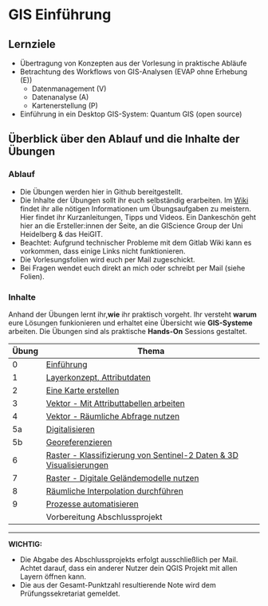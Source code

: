 # GIS Einführung


## Lernziele
* Übertragung von Konzepten aus der Vorlesung in praktische Abläufe
* Betrachtung des Workflows von GIS-Analysen (EVAP ohne Erhebung (E))
  * Datenmanagement (V)
  * Datenanalyse (A)
  * Kartenerstellung (P)
* Einführung in ein Desktop GIS-System: Quantum GIS (open source)


## Überblick über den Ablauf und die Inhalte der Übungen
### Ablauf
* Die Übungen werden hier in Github bereitgestellt. 
* Die Inhalte der Übungen sollt ihr euch selbständig erarbeiten. Im [Wiki](https://courses.gistools.geog.uni-heidelberg.de/giscience/gis-einfuehrung/-/wikis/home) findet ihr alle nötigen Informationen um Übungsaufgaben zu meistern. Hier findet ihr Kurzanleitungen, Tipps und Videos. Ein Dankeschön geht hier an die Ersteller:innen der Seite, an die GIScience Group der Uni Heidelberg & das HeiGIT.
* Beachtet: Aufgrund technischer Probleme mit dem Gitlab Wiki kann es vorkommen, dass einige Links nicht funktionieren.
* Die Vorlesungsfolien wird euch per Mail zugeschickt.
* Bei Fragen wendet euch direkt an mich oder schreibt per Mail (siehe Folien).


### Inhalte
Anhand der Übungen lernt ihr,**wie** ihr praktisch vorgeht. Ihr versteht **warum** eure Lösungen funkionieren und erhaltet eine Übersicht wie **GIS-Systeme** arbeiten. Die Übungen sind als praktische **Hands-On** Sessions gestaltet.

| Übung 	                          | Thema |
|-------	                          |-------    |
| 0         	| [Einführung](https://github.com/GeowazM/Einfuehrung-GIS-fur-Geowissenschaften/tree/main/exercise_0)         |
| 1         	| [Layerkonzept, Attributdaten](https://github.com/GeowazM/Einfuehrung-GIS-fur-Geowissenschaften/tree/main/exercise_01)         |
| 2         	| [Eine Karte erstellen](https://github.com/GeowazM/Einfuehrung-GIS-fur-Geowissenschaften/tree/main/exercise_02)         |
| 3         	| [Vektor - Mit Attributtabellen arbeiten](https://github.com/GeowazM/Einfuehrung-GIS-fur-Geowissenschaften/tree/main/exercise_03)         |
| 4         	| [Vektor - Räumliche Abfrage nutzen](https://github.com/GeowazM/Einfuehrung-GIS-fur-Geowissenschaften/tree/main/exercise_04)         |
| 5a         	| [Digitalisieren](https://github.com/GeowazM/Einfuehrung-GIS-fur-Geowissenschaften/tree/main/exercise_05a)         |
| 5b         	| [Georeferenzieren](https://github.com/GeowazM/Einfuehrung-GIS-fur-Geowissenschaften/tree/main/exercise_05b)         |
| 6         	| [Raster - Klassifizierung von Sentinel-2 Daten & 3D Visualisierungen](https://github.com/GeowazM/Einfuehrung-GIS-fur-Geowissenschaften/tree/main/exercise_06)         |
| 7         	| [Raster - Digitale Geländemodelle nutzen](https://github.com/GeowazM/Einfuehrung-GIS-fur-Geowissenschaften/tree/main/exercise_07)       |
| 8         	| [Räumliche Interpolation durchführen](https://github.com/GeowazM/Einfuehrung-GIS-fur-Geowissenschaften/tree/main/exercise_08)         |
| 9         	| [Prozesse automatisieren](https://github.com/GeowazM/Einfuehrung-GIS-fur-Geowissenschaften/tree/main/exercise_09)         |
|          	| Vorbereitung Abschlussprojekt         |

---


**WICHTIG:**
* Die Abgabe des Abschlussprojekts erfolgt ausschließlich per Mail. Achtet darauf, dass ein anderer Nutzer dein QGIS Projekt mit allen Layern öffnen kann. 
* Die aus der Gesamt-Punktzahl resultierende Note wird dem Prüfungssekretariat gemeldet.
